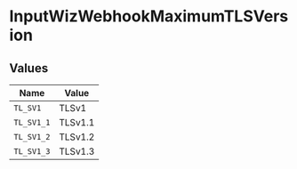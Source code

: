 # InputWizWebhookMaximumTLSVersion


## Values

| Name       | Value      |
| ---------- | ---------- |
| `TL_SV1`   | TLSv1      |
| `TL_SV1_1` | TLSv1.1    |
| `TL_SV1_2` | TLSv1.2    |
| `TL_SV1_3` | TLSv1.3    |